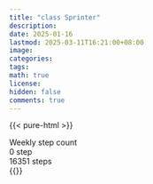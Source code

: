 ```yaml
---
title: "class Sprinter"
description: 
date: 2025-01-16
lastmod: 2025-03-11T16:21:00+08:00
image: 
categories: 
tags: 
math: true
license: 
hidden: false
comments: true
---
```

{{< pure-html >}}
<div class="chart-wrap vertical">
  <div class="title">Weekly step count</div>
  <div class="grid">
    <div class="bottom"> 0 step </div>
    <div class="bar" style="--bar-value:13%;" data-name="2065" title="03-05"></div>
    <div class="bar" style="--bar-value:68%;" data-name="11040" title="03-06"></div>
    <div class="bar" style="--bar-value:100%;" data-name="16351" title="03-07"></div>
    <div class="bar" style="--bar-value:27%;" data-name="4453" title="03-08"></div>
    <div class="bar" style="--bar-value:26%;" data-name="4229" title="03-09"></div>
    <div class="bar" style="--bar-value:97%;" data-name="15866" title="03-10"></div>
    <div class="bar" style="--bar-value:0%;" data-name="0" title="03-11"></div>
<div class="top"> 16351 steps </div>
  </div>
</div>
{{</ pure-html >}}